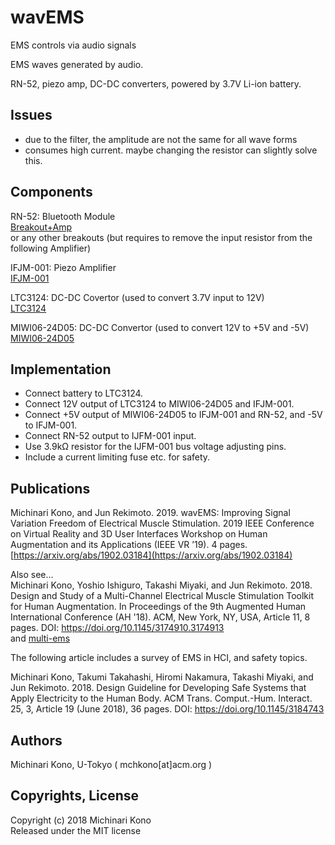 # wavEMS
EMS controls via audio signals  
  
  
EMS waves generated by audio.  
  
RN-52, piezo amp, DC-DC converters, powered by 3.7V Li-ion battery.  
  
## Issues  
- due to the filter, the amplitude are not the same for all wave forms  
- consumes high current. maybe changing the resistor can slightly solve this.  
  
  
## Components  
RN-52: Bluetooth Module  
[Breakout+Amp](https://shop.emergeplus.jp/hachiware-btamp-kit/)  
or any other breakouts (but requires to remove the input resistor from the following Amplifier)  
  
IFJM-001: Piezo Amplifier  
[IFJM-001](https://www.marutsu.co.jp/pc/i/1099677/)  
  
LTC3124: DC-DC Covertor (used to convert 3.7V input to 12V)  
[LTC3124](https://strawberry-linux.com/catalog/items?code=13124)  
  
MIWI06-24D05: DC-DC Convertor (used to convert 12V to +5V and -5V)  
[MIWI06-24D05](http://akizukidenshi.com/catalog/g/gM-06536/) 
  
  
## Implementation  
- Connect battery to LTC3124.
- Connect 12V output of LTC3124 to MIWI06-24D05 and IFJM-001.
- Connect +5V output of MIWI06-24D05 to IFJM-001 and RN-52, and -5V to IFJM-001.
- Connect RN-52 output to IJFM-001 input.
- Use 3.9kΩ resistor for the IJFM-001 bus voltage adjusting pins.
- Include a current limiting fuse etc. for safety.
  
## Publications  
Michinari Kono, and Jun Rekimoto. 2019. wavEMS: Improving Signal Variation Freedom of Electrical Muscle Stimulation. 2019 IEEE Conference on Virtual Reality and 3D User Interfaces Workshop on Human Augmentation and its Applications (IEEE VR ’19). 4 pages. [https://arxiv.org/abs/1902.03184](https://arxiv.org/abs/1902.03184)  
  
Also see...  
Michinari Kono, Yoshio Ishiguro, Takashi Miyaki, and Jun Rekimoto. 2018. Design and Study of a Multi-Channel Electrical Muscle Stimulation Toolkit for Human Augmentation. In Proceedings of the 9th Augmented Human International Conference (AH '18). ACM, New York, NY, USA, Article 11, 8 pages. DOI: https://doi.org/10.1145/3174910.3174913  
and [multi-ems](https://github.com/rkmtlab/multi-ems)

The following article includes a survey of EMS in HCI, and safety topics.

Michinari Kono, Takumi Takahashi, Hiromi Nakamura, Takashi Miyaki, and Jun Rekimoto. 2018. Design Guideline for Developing Safe Systems that Apply Electricity to the Human Body. ACM Trans. Comput.-Hum. Interact. 25, 3, Article 19 (June 2018), 36 pages. DOI: https://doi.org/10.1145/3184743  
  
## Authors

Michinari Kono, U-Tokyo ( mchkono[at]acm.org )


## Copyrights, License      
  
Copyright (c) 2018 Michinari Kono  
Released under the MIT license 
